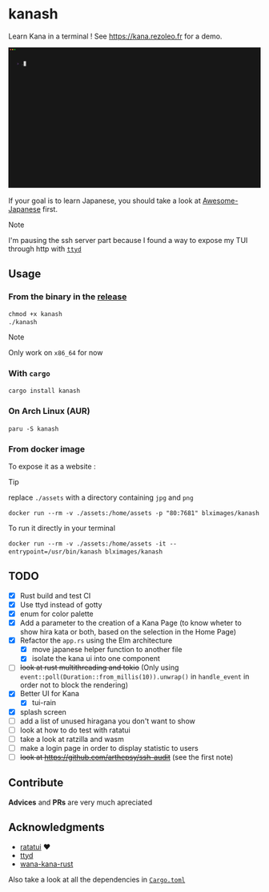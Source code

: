 # kanash

Learn Kana in a terminal !
See https://kana.rezoleo.fr for a demo.

![demo](./assets/demo.gif)

If your goal is to learn Japanese, you should take a look at [Awesome-Japanese](https://github.com/yudataguy/Awesome-Japanese) first.

> [!NOTE]
> I'm pausing the ssh server part because I found a way to expose my TUI through http with [`ttyd`](https://github.com/tsl0922/ttyd)

## Usage

### From the binary in the [release](https://github.com/benoitlx/kanash/releases/)

```
chmod +x kanash
./kanash
```

> [!NOTE]
> Only work on `x86_64` for now

### With `cargo`

```
cargo install kanash
```

### On Arch Linux (AUR)

```
paru -S kanash
```

### From docker image

To expose it as a website :

> [!TIP]
> replace `./assets` with a directory containing `jpg` and `png`

```
docker run --rm -v ./assets:/home/assets -p "80:7681" blximages/kanash
```

To run it directly in your terminal

```
docker run --rm -v ./assets:/home/assets -it --entrypoint=/usr/bin/kanash blximages/kanash
```

## TODO

- [x] Rust build and test CI
- [x] Use ttyd instead of gotty
- [x] enum for color palette
- [x] Add a parameter to the creation of a Kana Page (to know wheter to show hira kata or both, based on the selection in the Home Page)
- [x] Refactor the `app.rs` using the Elm architecture
  - [x] move japanese helper function to another file
  - [x] isolate the kana ui into one component
- [ ] ~~look at rust multithreading and tokio~~ (Only using `event::poll(Duration::from_millis(10)).unwrap()` in `handle_event` in order not to block the rendering)
- [x] Better UI for Kana
  - [x] tui-rain
- [x] splash screen
- [ ] add a list of unused hiragana you don't want to show
- [ ] look at how to do test with ratatui
- [ ] take a look at ratzilla and wasm
- [ ] make a login page in order to display statistic to users
- [ ] ~~look at https://github.com/arthepsy/ssh-audit~~ (see the first note)

## Contribute

**Advices** and **PRs** are very much apreciated

## Acknowledgments

- [ratatui](https://github.com/ratatui/ratatui) :heart:
- [ttyd](https://github.com/tsl0922/ttyd)
- [wana-kana-rust](https://github.com/PSeitz/wana_kana_rust)

Also take a look at all the dependencies in [`Cargo.toml`](./Cargo.toml)

